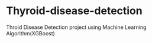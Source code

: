 # Thyroid-disease-detection
Throid Disease Detection project using Machine Learning Algorithm(XGBoost)
